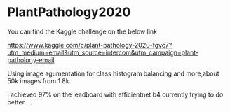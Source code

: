 # PlantPathology2020
You can find the Kaggle challenge on the below link

https://www.kaggle.com/c/plant-pathology-2020-fgvc7?utm_medium=email&utm_source=intercom&utm_campaign=plant-pathology-email

Using image agumentation for class histogram balancing and more,about 50k images from 1.8k

i achieved 97% on the leadboard with efficientnet b4
currently trying to do better ...

